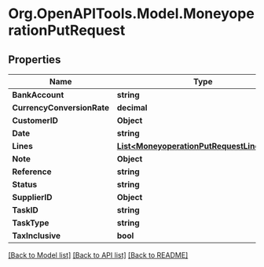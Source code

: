 # Org.OpenAPITools.Model.MoneyoperationPutRequest

## Properties

Name | Type | Description | Notes
------------ | ------------- | ------------- | -------------
**BankAccount** | **string** |  | [optional] 
**CurrencyConversionRate** | **decimal** |  | [optional] 
**CustomerID** | **Object** |  | [optional] 
**Date** | **string** |  | [optional] 
**Lines** | [**List&lt;MoneyoperationPutRequestLinesInner&gt;**](MoneyoperationPutRequestLinesInner.md) |  | [optional] 
**Note** | **Object** |  | [optional] 
**Reference** | **string** |  | [optional] 
**Status** | **string** |  | [optional] 
**SupplierID** | **Object** |  | [optional] 
**TaskID** | **string** |  | [optional] 
**TaskType** | **string** |  | [optional] 
**TaxInclusive** | **bool** |  | [optional] 

[[Back to Model list]](../README.md#documentation-for-models) [[Back to API list]](../README.md#documentation-for-api-endpoints) [[Back to README]](../README.md)

